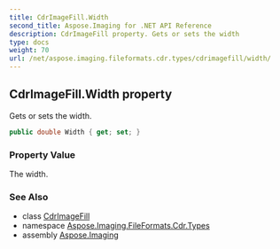 ```yaml
---
title: CdrImageFill.Width
second_title: Aspose.Imaging for .NET API Reference
description: CdrImageFill property. Gets or sets the width
type: docs
weight: 70
url: /net/aspose.imaging.fileformats.cdr.types/cdrimagefill/width/
---
```

## CdrImageFill.Width property

Gets or sets the width.

```csharp
public double Width { get; set; }
```

### Property Value

The width.

### See Also

* class [CdrImageFill](../)
* namespace [Aspose.Imaging.FileFormats.Cdr.Types](../../cdrimagefill/)
* assembly [Aspose.Imaging](../../../)


